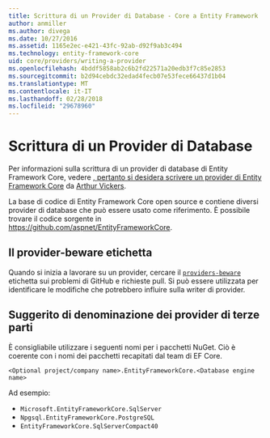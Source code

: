 ```yaml
---
title: Scrittura di un Provider di Database - Core a Entity Framework
author: anmiller
ms.author: divega
ms.date: 10/27/2016
ms.assetid: 1165e2ec-e421-43fc-92ab-d92f9ab3c494
ms.technology: entity-framework-core
uid: core/providers/writing-a-provider
ms.openlocfilehash: 4bddf5858ab2c6b2fd22571a20edb3f7c85e2853
ms.sourcegitcommit: b2d94cebdc32edad4fecb07e53fece66437d1b04
ms.translationtype: MT
ms.contentlocale: it-IT
ms.lasthandoff: 02/28/2018
ms.locfileid: "29678960"
---
```

# <a name="writing-a-database-provider"></a>Scrittura di un Provider di Database

Per informazioni sulla scrittura di un provider di database di Entity Framework Core, vedere [, pertanto si desidera scrivere un provider di Entity Framework Core](https://blog.oneunicorn.com/2016/11/11/so-you-want-to-write-an-ef-core-provider/) da [Arthur Vickers](https://github.com/ajcvickers).

La base di codice di Entity Framework Core open source e contiene diversi provider di database che può essere usato come riferimento. È possibile trovare il codice sorgente in https://github.com/aspnet/EntityFrameworkCore.

## <a name="the-providers-beware-label"></a>Il provider-beware etichetta

Quando si inizia a lavorare su un provider, cercare il [ `providers-beware` ](https://github.com/aspnet/EntityFrameworkCore/labels/providers-beware) etichetta sui problemi di GitHub e richieste pull. Si può essere utilizzata per identificare le modifiche che potrebbero influire sulla writer di provider.

## <a name="suggested-naming-of-third-party-providers"></a>Suggerito di denominazione dei provider di terze parti

È consigliabile utilizzare i seguenti nomi per i pacchetti NuGet. Ciò è coerente con i nomi dei pacchetti recapitati dal team di EF Core.

`<Optional project/company name>.EntityFrameworkCore.<Database engine name>`

Ad esempio:
* `Microsoft.EntityFrameworkCore.SqlServer`
* `Npgsql.EntityFrameworkCore.PostgreSQL`
* `EntityFrameworkCore.SqlServerCompact40`
